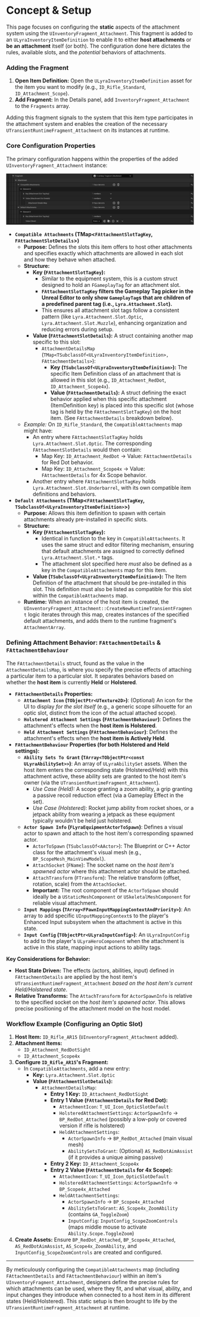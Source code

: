 # Concept & Setup

This page focuses on configuring the **static** aspects of the attachment system using the `UInventoryFragment_Attachment`. This fragment is added to an `ULyraInventoryItemDefinition` to enable it to either **host attachments** or **be an attachment** itself (or both). The configuration done here dictates the rules, available slots, and the _potential_ behaviors of attachments.

### Adding the Fragment

1. **Open Item Definition:** Open the `ULyraInventoryItemDefinition` asset for the item you want to modify (e.g., `ID_Rifle_Standard`, `ID_Attachment_Scope`).
2. **Add Fragment:** In the Details panel, add `InventoryFragment_Attachment` to the `Fragments` array.

Adding this fragment signals to the system that this item type participates in the attachment system and enables the creation of the necessary `UTransientRuntimeFragment_Attachment` on its instances at runtime.

### Core Configuration Properties

The primary configuration happens within the properties of the added `UInventoryFragment_Attachment` instance:

<img src=".gitbook/assets/Screenshot 2025-05-23 011621.png" alt="" title="">

* **`Compatible Attachments` (TMap<`FAttachmentSlotTagKey`, `FAttachmentSlotDetails`>)**
  * **Purpose:** Defines the slots this item offers to host other attachments and specifies exactly which attachments are allowed in each slot and how they behave when attached.
  * **Structure:**
    * **Key (`FAttachmentSlotTagKey`):**
      * Similar to the equipment system, this is a custom struct designed to hold an `FGameplayTag` for an attachment slot.
      * **`FAttachmentSlotTagKey` filters the Gameplay Tag picker in the Unreal Editor to only show `GameplayTag`s that are children of a predefined parent tag (i.e., `Lyra.Attachment.Slot`).**
      * This ensures all attachment slot tags follow a consistent pattern (like `Lyra.Attachment.Slot.Optic`, `Lyra.Attachment.Slot.Muzzle`), enhancing organization and reducing errors during setup.
    * **Value (`FAttachmentSlotDetails`):** A struct containing another map specific to this slot:
      * `AttachmentDetailsMap` (`TMap<TSubclassOf<ULyraInventoryItemDefinition>, FAttachmentDetails>`):
        * **Key (`TSubclassOf<ULyraInventoryItemDefinition>`):** The specific Item Definition class of an attachment that is allowed in this slot (e.g., `ID_Attachment_RedDot`, `ID_Attachment_Scope4x`).
        * **Value (`FAttachmentDetails`):** A struct defining the exact behavior applied when this specific attachment (ItemDefinition key) is placed into this specific slot (whose tag is held by the `FAttachmentSlotTagKey`) on the host item. (See `FAttachmentDetails` breakdown below).
  * _Example:_ On `ID_Rifle_Standard`, the `CompatibleAttachments` map might have:
    * An entry where `FAttachmentSlotTagKey` holds `Lyra.Attachment.Slot.Optic`. The corresponding `FAttachmentSlotDetails` would then contain:
      * Map Key: `ID_Attachment_RedDot` -> Value: `FAttachmentDetails` for Red Dot behavior.
      * Map Key: `ID_Attachment_Scope4x` -> Value: `FAttachmentDetails` for 4x Scope behavior.
    * Another entry where `FAttachmentSlotTagKey` holds `Lyra.Attachment.Slot.Underbarrel`, with its own compatible item definitions and behaviors.
* **`Default Attachments` (TMap<`FAttachmentSlotTagKey`, `TSubclassOf<ULyraInventoryItemDefinition>`>)**
  * **Purpose:** Allows this item definition to spawn with certain attachments already pre-installed in specific slots.
  * **Structure:**
    * **Key (`FAttachmentSlotTagKey`):**
      * Identical in function to the key in `CompatibleAttachments`. It uses the same struct and editor filtering mechanism, ensuring that default attachments are assigned to correctly defined `Lyra.Attachment.Slot.*` tags.
      * The attachment slot specified here _must_ also be defined as a key in the `CompatibleAttachments` map for this item.
    * **Value (`TSubclassOf<ULyraInventoryItemDefinition>`):** The Item Definition of the attachment that should be pre-installed in this slot. This definition must also be listed as compatible for this slot within the `CompatibleAttachments` map.
  * **Runtime:** When an instance of the host item is created, the `UInventoryFragment_Attachment::CreateNewRuntimeTransientFragment` logic iterates through this map, creates instances of the specified default attachments, and adds them to the runtime fragment's `AttachmentArray`.

### Defining Attachment Behavior: `FAttachmentDetails` & `FAttachmentBehaviour`

The `FAttachmentDetails` struct, found as the value in the `AttachmentDetailsMap`, is where you specify the precise effects of attaching a particular item to a particular slot. It separates behaviors based on whether the **host item** is currently **Held** or **Holstered**.

* **`FAttachmentDetails` Properties:**
  * **`Attachment Icon` (`TObjectPtr<UTexture2D>`)**: (Optional) An icon for the UI to display _for the slot itself_ (e.g., a generic scope silhouette for an optic slot, distinct from the icon of the actual attached scope).
  * **`Holstered Attachment Settings` (`FAttachmentBehaviour`)**: Defines the attachment's effects when the **host item is Holstered**.
  * **`Held Attachment Settings` (`FAttachmentBehaviour`)**: Defines the attachment's effects when the **host item is Actively Held**.
* **`FAttachmentBehaviour` Properties (for both Holstered and Held settings):**
  * **`Ability Sets To Grant` (`TArray<TObjectPtr<const ULyraAbilitySet>>`)**: An array of `ULyraAbilitySet` assets. When the host item enters the corresponding state (Holstered/Held) with this attachment active, these ability sets are granted to the host item's owner (via the `UTransientRuntimeFragment_Attachment`).
    * _Use Case (Held):_ A scope granting a zoom ability, a grip granting a passive recoil reduction effect (via a Gameplay Effect in the set).
    * _Use Case (Holstered):_ Rocket jump ability from rocket shoes, or a jetpack ability from wearing a jetpack as these equipment typically wouldn't be held just holstered.
  * **`Actor Spawn Info` (`FLyraEquipmentActorToSpawn`)**: Defines a visual actor to spawn and attach to the host item's corresponding spawned actor.
    * `ActorToSpawn` (`TSubclassOf<AActor>`): The Blueprint or C++ Actor class for the attachment's visual mesh (e.g., `BP_ScopeMesh_MainViewModel`).
    * `AttachSocket` (`FName`): The socket name on the _host item's spawned actor_ where this attachment actor should be attached.
    * `AttachTransform` (`FTransform`): The relative transform (offset, rotation, scale) from the `AttachSocket`.
    * **Important:** The root component of the `ActorToSpawn` should ideally be a `UStaticMeshComponent` or `USkeletalMeshComponent` for reliable visual attachment.
  * **`Input Mappings` (`TArray<FPawnInputMappingContextAndPriority>`)**: An array to add specific `UInputMappingContext`s to the player's Enhanced Input subsystem when the attachment is active in this state.
  * **`Input Config` (`TObjectPtr<ULyraInputConfig>`)**: An `ULyraInputConfig` to add to the player's `ULyraHeroComponent` when the attachment is active in this state, mapping input actions to ability tags.

**Key Considerations for Behavior:**

* **Host State Driven:** The effects (actors, abilities, input) defined in `FAttachmentDetails` are applied by the host item's `UTransientRuntimeFragment_Attachment` _based on the host item's current Held/Holstered state_.
* **Relative Transforms:** The `AttachTransform` for `ActorSpawnInfo` is relative to the specified socket on the _host item's spawned actor_. This allows precise positioning of the attachment model on the host model.

### Workflow Example (Configuring an Optic Slot)

1. **Host Item:** `ID_Rifle_AR15` (`UInventoryFragment_Attachment` added).
2. **Attachment Items:**
   * `ID_Attachment_RedDotSight`
   * `ID_Attachment_Scope4x`
3. **Configure `ID_Rifle_AR15`'s Fragment:**
   * In `CompatibleAttachments`, add a new entry:
     * **Key:** `Lyra.Attachment.Slot.Optic`
     * **Value (`FAttachmentSlotDetails`):**
       * `AttachmentDetailsMap`:
         * **Entry 1 Key:** `ID_Attachment_RedDotSight`
         * **Entry 1 Value (`FAttachmentDetails` for Red Dot):**
           * `AttachmentIcon`: `T_UI_Icon_OpticSlotDefault`
           * `HolsteredAttachmentSettings`: `ActorSpawnInfo` -> `BP_RedDot_Attached` (possibly a low-poly or covered version if rifle is holstered)
           * `HeldAttachmentSettings`:
             * `ActorSpawnInfo` -> `BP_RedDot_Attached` (main visual mesh)
             * `AbilitySetsToGrant`: (Optional) `AS_RedDotAimAssist` (if it provides a unique aiming passive)
         * **Entry 2 Key:** `ID_Attachment_Scope4x`
         * **Entry 2 Value (`FAttachmentDetails` for 4x Scope):**
           * `AttachmentIcon`: `T_UI_Icon_OpticSlotDefault`
           * `HolsteredAttachmentSettings`: `ActorSpawnInfo` -> `BP_Scope4x_Attached`
           * `HeldAttachmentSettings`:
             * `ActorSpawnInfo` -> `BP_Scope4x_Attached`
             * `AbilitySetsToGrant`: `AS_Scope4x_ZoomAbility` (contains `GA_ToggleZoom`)
             * `InputConfig`: `InputConfig_ScopeZoomControls` (maps middle mouse to activate `Ability.Scope.ToggleZoom`)
4. **Create Assets:** Ensure `BP_RedDot_Attached`, `BP_Scope4x_Attached`, `AS_RedDotAimAssist`, `AS_Scope4x_ZoomAbility`, and `InputConfig_ScopeZoomControls` are created and configured.

***

By meticulously configuring the `CompatibleAttachments` map (including `FAttachmentDetails` and `FAttachmentBehaviour`) within an item's `UInventoryFragment_Attachment`, designers define the precise rules for which attachments can be used, where they fit, and what visual, ability, and input changes they introduce when connected to a host item in its different states (Held/Holstered). This static setup is then brought to life by the `UTransientRuntimeFragment_Attachment` at runtime.
